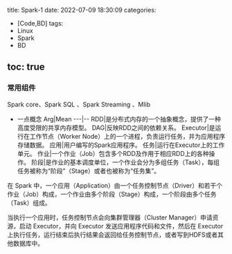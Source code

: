 title: Spark-1
date: 2022-07-09 18:30:09
categories:
- [Code,BD]
tags:
- Linux
- Spark
- BD
  
toc: true
---

### 常用组件
Spark core、Spark SQL 、Spark Streaming 、Mlib

<!--more-->

- 一点概念
  Arg|Mean
  ---|--
  RDD|是分布式内存的一个抽象概念，提供了一种高度受限的共享内存模型。
  DAG|反映RDD之间的依赖关系。
  Executor|是运行在工作节点（Worker Node）上的一个进程，负责运行任务，并为应用程序存储数据。
  应用|用户编写的Spark应用程序。
  任务|运行在Executor上的工作单元。
  作业|一个作业（Job）包含多个RDD及作用于相应RDD上的各种操作。
  阶段|是作业的基本调度单位，一个作业会分为多组任务（Task），每组任务被称为“阶段”（Stage）或者也被称为“任务集”。

在 Spark 中，一个应用（Application）由一个任务控制节点（Driver）和若干个作业（Job）构成，一个作业由多个阶段（Stage）构成，一个阶段由多个任务（Task）组成。

当执行一个应用时，任务控制节点会向集群管理器（Cluster Manager）申请资源，启动 Executor，并向 Executor 发送应用程序代码和文件，然后在 Executor上执行任务，运行结束后执行结果会返回给任务控制节点，或者写到HDFS或者其他数据库中。



